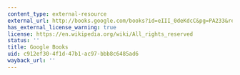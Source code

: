 ```yaml
---
content_type: external-resource
external_url: http://books.google.com/books?id=eIII_0deKdcC&pg=PA233&redir_esc=y#v=onepage&q&f=false
has_external_license_warning: true
license: https://en.wikipedia.org/wiki/All_rights_reserved
status: ''
title: Google Books
uid: c912ef30-4f1d-47b1-ac97-bbb8c6485ad6
wayback_url: ''
---
```

